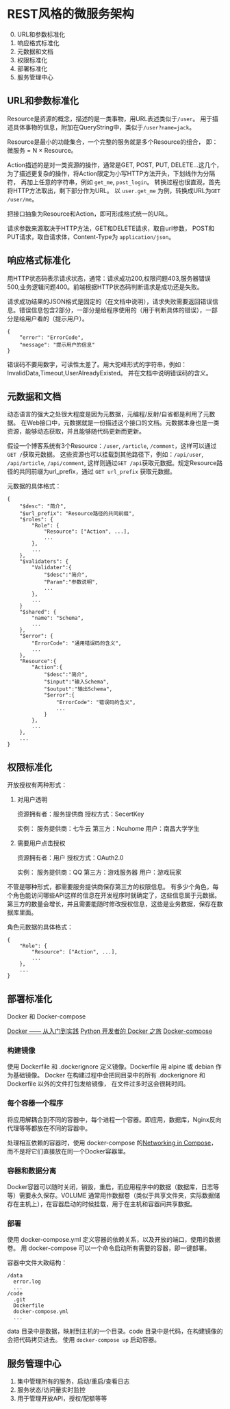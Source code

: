 # REST风格的微服务架构

0. URL和参数标准化
0. 响应格式标准化
0. 元数据和文档
0. 权限标准化
0. 部署标准化
0. 服务管理中心


## URL和参数标准化

Resource是资源的概念，描述的是一类事物，用URL表述类似于`/user`。
用于描述具体事物的信息，附加在QueryString中，类似于`/user?name=jack`。

Resource是最小的功能集合，一个完整的服务就是多个Resource的组合，
即：微服务 = N × Resource。

Action描述的是对一类资源的操作，通常是GET, POST, PUT, DELETE...这几个，
为了描述更复杂的操作，将Action限定为小写HTTP方法开头，下划线作为分隔符，
再加上任意的字符串，例如 `get_me`, `post_login`。
转换过程也很直观，首先将HTTP方法取出，剩下部分作为URL。
以 `user.get_me` 为例，转换成URL为`GET /user/me`。

把接口抽象为Resource和Action，即可形成格式统一的URL。

请求参数来源取决于HTTP方法，GET和DELETE请求，取自url参数，
POST和PUT请求，取自请求体，Content-Type为 `application/json`。


## 响应格式标准化

用HTTP状态码表示请求状态，通常：请求成功200,权限问题403,服务器错误500,业务逻辑问题400。前端根据HTTP状态码判断请求是成功还是失败。

请求成功结果的JSON格式是固定的（在文档中说明），请求失败需要返回错误信息。错误信息包含2部分，一部分是给程序使用的（用于判断具体的错误），一部分是给用户看的（提示用户）。 

    {
        “error": "ErrorCode", 
        "message": "提示用户的信息"
    } 

错误码不要用数字，可读性太差了。用大驼峰形式的字符串，例如：InvalidData,Timeout,UserAlreadyExisted。
并在文档中说明错误码的含义。


## 元数据和文档

动态语言的强大之处很大程度是因为元数据，元编程/反射/自省都是利用了元数据。
在Web接口中，元数据就是一份描述这个接口的文档。元数据本身也是一类资源，能够动态获取，并且能够随代码更新而更新。

假设一个博客系统有3个Resource：`/user`, `/article`, `/comment`，这样可以通过`GET /`获取元数据。
这些资源也可以挂载到其他路径下，例如：`/api/user`, `/api/article`, `/api/comment`, 这样则通过`GET /api`获取元数据。规定Resource路径的共同前缀为url_prefix，通过 `GET url_prefix` 获取元数据。

元数据的具体格式：

    {
        "$desc": "简介",
        "$url_prefix": "Resource路径的共同前缀",
        "$roles": {
            "Role": {
                "Resource": ["Action", ...],
                ...
            },
            ...
        },
        "$validaters": {
            "Validater":{
                "$desc":"简介",
                "Param":"参数说明",
                ...
            },
            ...
        }
        "$shared": {
            "name": "Schema",
            ...
        },
        "$error": {
            "ErrorCode": "通用错误码的含义",
            ...
        },
        "Resource":{
            "Action":{
                "$desc":"简介",
                "$input":"输入Schema",
                "$output":"输出Schema",
                "$error":{
                    "ErrorCode": "错误码的含义",
                    ...
                }
            },
            ...
        },
        ...
    }


## 权限标准化

开放授权有两种形式：

1. 对用户透明

    资源拥有者：服务提供商
    授权方式：SecertKey

    实例：
    服务提供商：七牛云
    第三方：Ncuhome
    用户：南昌大学学生


2. 需要用户点击授权

    资源拥有者：用户
    授权方式：OAuth2.0

    实例：
    服务提供商：QQ
    第三方：游戏服务器
    用户：游戏玩家


不管是哪种形式，都需要服务提供商保存第三方的权限信息。
有多少个角色，每个角色能访问哪些API这样的信息在开发程序时就确定了，这些信息属于元数据。 第三方的数量会增长，并且需要能随时修改授权信息，这些是业务数据，保存在数据库里面。

角色元数据的具体格式：

    {
        "Role": {
            "Resource": ["Action", ...],
            ...
        },
        ...
    }


## 部署标准化

Docker 和 Docker-compose

[Docker —— 从入门到实践](https://yeasy.gitbooks.io/docker_practice/content/)
[Python 开发者的 Docker 之旅](http://docs.daocloud.io/python-docker)
[Docker-compose](https://docs.docker.com/compose/overview/)

### 构建镜像

使用 Dockerfile 和 .dockerignore 定义镜像。Dockerfile 用 alpine 或 debian 作为基础镜像。
Docker 在构建过程中会把同目录中的所有 .dockerignore 和 Dockerfile 以外的文件打包发给镜像， 在文件过多时这会很耗时间。

### 每个容器一个程序

将应用解耦合到不同的容器中，每个进程一个容器。即应用，数据库，Nginx反向代理等等都放在不同的容器中。

处理相互依赖的容器时，使用 docker-compose 的[Networking in Compose](https://docs.docker.com/compose/networking/)，而不是将它们直接放在同一个Docker容器里。

### 容器和数据分离

Docker容器可以随时关闭，销毁，重启，而应用程序中的数据（数据库，日志等等）需要永久保存。VOLUME 通常用作数据卷（类似于共享文件夹，实际数据储存在主机上），在容器启动的时候挂载，用于在主机和容器间共享数据。

### 部署

使用 docker-compose.yml 定义容器的依赖关系，以及开放的端口，使用的数据卷。
用 docker-compose 可以一个命令启动所有需要的容器，即一键部署。

容器中文件大致结构：

    /data
      error.log
      ...
    /code
      .git
      Dockerfile
      docker-compose.yml
      ...

data 目录中是数据，映射到主机的一个目录。code 目录中是代码，在构建镜像的会把代码拷贝进去。
使用 `docker-compose up` 启动容器。


## 服务管理中心

1. 集中管理所有的服务，启动/重启/查看日志
2. 服务状态/访问量实时监控
3. 用于管理开放API，授权/配额等等
